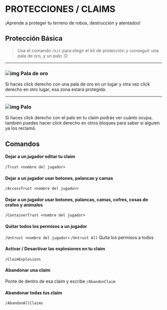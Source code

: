 # PROTECCIONES / CLAIMS 
¡Aprende a proteger tu terreno de robos, destrucción y atentados!

## Protección Básica

>Usa el comando `/kit` para elegir el kit de protección y conseguir una pala de oro, y un palo :D
- - -
### ![img](https://media.discordapp.net/attachments/1004710896037273700/1007773790362669138/IMG_20220812_233143_4_16x16.png) Pala de oro

Si haces click derecho con una pala de oro en un lugar y otra vez click derecho en otro lugar, esa zona estará protegida.
- - - 
### ![img](https://media.discordapp.net/attachments/1004710896037273700/1007779815430041630/Stick_inventory_16x16.png) Palo

Si haces click derecho con el palo en tu claim podrás ver cuánto ocupa, también puedes hacer click derecho en otros bloques para saber si alguien ya los reclamó.

## Comandos

#### Dejar a un jugador editar tu claim
`/Trust <nombre del jugador>`

#### Dejar a un jugador usar botones, palancas y camas
`/AccessTrust <nombre del jugador>`

#### Dejar a un jugador usar botones, palancas, camas, cofres, cosas de crafeo y animales
`/ContainerTrust <nombre del jugador>`

#### Quitar todos los permisos a un jugador
`/Untrust <nombre del jugador>`
`/Untrust All` Quita los permisos a todos

#### Activar / Desactivar las explosiones en tu claim
`/ClaimExplosions`

#### Abandonar una claim
Ponte de dentro de esa claim y escribe `/AbandonClaim`

#### Abandonar todas tus claim
`/AbandonAllClaims`
